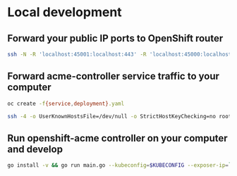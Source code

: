 # Local development

## Forward your public IP ports to OpenShift router
```bash
ssh -N -R 'localhost:45001:localhost:443' -R 'localhost:45000:localhost:80' your.public.server.io
```

## Forward acme-controller service traffic to your computer
```bash
oc create -f{service,deployment}.yaml
```

```bash
ssh -4 -o UserKnownHostsFile=/dev/null -o StrictHostKeyChecking=no root@`oc get svc acme-controller -n acme -o template --template='{{.spec.clusterIP}}'` -p 2222 -N -R '0.0.0.0:6000:localhost:5000'
```

## Run openshift-acme controller on your computer and develop
```bash
go install -v && go run main.go --kubeconfig=$KUBECONFIG --exposer-ip=`oc get -n acme ep/acme-controller -o template --template '{{ (index (index .subsets 0).addresses 0).ip }}'` --loglevel=5
```

